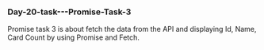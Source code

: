 ### Day-20-task---Promise-Task-3
Promise task 3 is about fetch the data from the API and displaying Id, Name, Card Count by using Promise and Fetch.
